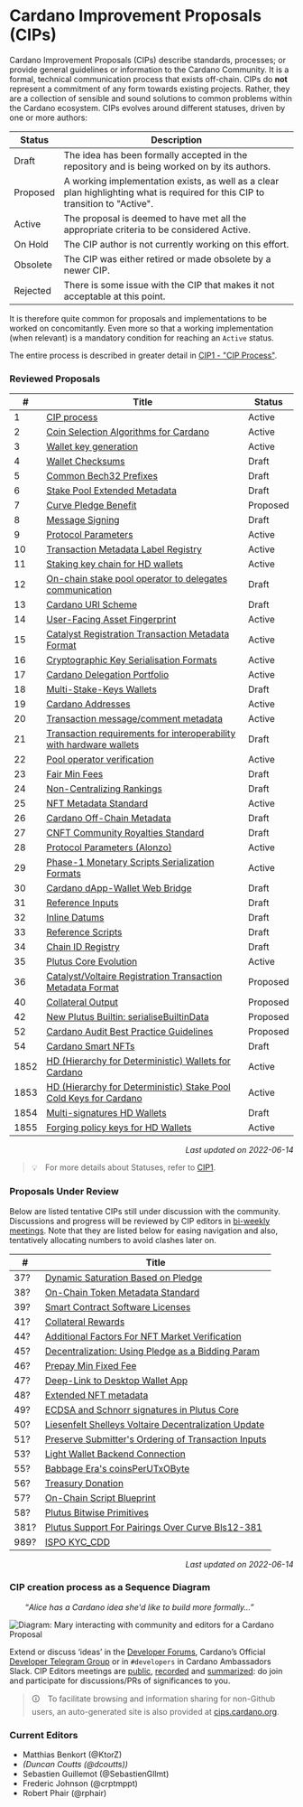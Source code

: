# Cardano Improvement Proposals (CIPs)

Cardano Improvement Proposals (CIPs) describe standards, processes; or provide general guidelines or information to the Cardano Community. It is a formal, technical communication process that exists off-chain. CIPs do **not** represent a commitment of any form towards existing projects. Rather, they are a collection of sensible and sound solutions to common problems within the Cardano ecosystem. CIPs evolves around different statuses, driven by one or more authors:

| Status   | Description                                                                                                                    |
| ---      | ---                                                                                                                            |
| Draft    | The idea has been formally accepted in the repository and is being worked on by its authors.                                   |
| Proposed | A working implementation exists, as well as a clear plan highlighting what is required for this CIP to transition to "Active". |
| Active   | The proposal is deemed to have met all the appropriate criteria to be considered Active.                                       |
| On Hold  | The CIP author is not currently working on this effort.                                                                        |
| Obsolete | The CIP was either retired or made obsolete by a newer CIP.                                                                    |
| Rejected | There is some issue with the CIP that makes it not acceptable at this point.                                                   |

It is therefore quite common for proposals and implementations to be worked on concomitantly. Even more so that a working implementation (when relevant) is a mandatory condition for reaching an `Active` status. 

The entire process is described in greater detail in [CIP1 - "CIP Process"](./CIP-0001).

### Reviewed Proposals 

| # | Title | Status | 
| --- | --- | --- |
| 1 | [CIP process](./CIP-0001/) | Active |
| 2 | [Coin Selection Algorithms for Cardano](./CIP-0002/) | Active |
| 3 | [Wallet key generation](./CIP-0003/) | Active |
| 4 | [Wallet Checksums](./CIP-0004/) | Draft |
| 5 | [Common Bech32 Prefixes](./CIP-0005/) | Draft |
| 6 | [Stake Pool Extended Metadata](./CIP-0006/) | Draft |
| 7 | [Curve Pledge Benefit](./CIP-0007/) | Proposed |
| 8 | [Message Signing](./CIP-0008/) | Draft |
| 9 | [Protocol Parameters](./CIP-0009/) | Active |
| 10 | [Transaction Metadata Label Registry](./CIP-0010/) | Active |
| 11 | [Staking key chain for HD wallets](./CIP-0011/) | Active |
| 12 | [On-chain stake pool operator to delegates communication](./CIP-0012/) | Draft |
| 13 | [Cardano URI Scheme](./CIP-0013/) | Draft |
| 14 | [User-Facing Asset Fingerprint](./CIP-0014/) | Active |
| 15 | [Catalyst Registration Transaction Metadata Format](./CIP-0015/) | Active |
| 16 | [Cryptographic Key Serialisation Formats](./CIP-0016/) | Active |
| 17 | [Cardano Delegation Portfolio](./CIP-0017/) | Active |
| 18 | [Multi-Stake-Keys Wallets](./CIP-0018/) | Draft |
| 19 | [Cardano Addresses](./CIP-0019/) | Active |
| 20 | [Transaction message/comment metadata](./CIP-0020/) | Active |
| 21 | [Transaction requirements for interoperability with hardware wallets](./CIP-0021/) | Draft |
| 22 | [Pool operator verification](./CIP-0022/) | Active |
| 23 | [Fair Min Fees](./CIP-0023/) | Draft |
| 24 | [Non-Centralizing Rankings](./CIP-0024/) | Draft |
| 25 | [NFT Metadata Standard](./CIP-0025/) | Active |
| 26 | [Cardano Off-Chain Metadata](./CIP-0026/) | Draft |
| 27 | [CNFT Community Royalties Standard](./CIP-0027/) | Draft |
| 28 | [Protocol Parameters (Alonzo)](./CIP-0028/) | Active |
| 29 | [Phase-1 Monetary Scripts Serialization Formats](./CIP-0029/) | Active |
| 30 | [Cardano dApp-Wallet Web Bridge](./CIP-0030/) | Draft |
| 31 | [Reference Inputs](./CIP-0031/) | Draft |
| 32 | [Inline Datums](./CIP-0032/) | Draft |
| 33 | [Reference Scripts](./CIP-0033/) | Draft |
| 34 | [Chain ID Registry](./CIP-0034/) | Draft |
| 35 | [Plutus Core Evolution](./CIP-0035) | Active |
| 36 | [Catalyst/Voltaire Registration Transaction Metadata Format](./CIP-0036) | Proposed | 
| 40 | [Collateral Output](./CIP-0040) | Proposed | 
| 42 | [New Plutus Builtin: serialiseBuiltinData](./CIP-0042) | Proposed | 
| 52 | [Cardano Audit Best Practice Guidelines](./CIP-0052) | Proposed |  
| 54 | [Cardano Smart NFTs](./CIP-0054) | Draft | 
| 1852 | [HD (Hierarchy for Deterministic) Wallets for Cardano](./CIP-1852/) | Active |
| 1853 | [HD (Hierarchy for Deterministic) Stake Pool Cold Keys for Cardano](./CIP-1853/) | Active |
| 1854 | [Multi-signatures HD Wallets](./CIP-1854/) | Draft |
| 1855 | [Forging policy keys for HD Wallets](./CIP-1855/) | Active |

<p align="right"><i>Last updated on 2022-06-14</i></p>

> 💡 For more details about Statuses, refer to [CIP1](./CIP-0001).

### Proposals Under Review

Below are listed tentative CIPs still under discussion with the community. Discussions and progress will be reviewed by CIP editors in [bi-weekly meetings](https://www.crowdcast.io/cips-biweekly). Note that they are listed below for easing navigation and also, tentatively allocating numbers to avoid clashes later on.

| **#** | **Title** | 
| --- | --- |
| 37? | [Dynamic Saturation Based on Pledge](https://github.com/cardano-foundation/CIPs/pull/163) |
| 38? | [On-Chain Token Metadata Standard](https://github.com/cardano-foundation/CIPs/pull/137) | 
| 39? | [Smart Contract Software Licenses](https://github.com/cardano-foundation/CIPs/pull/185) |
| 41? | [Collateral Rewards](https://github.com/cardano-foundation/CIPs/pull/217) | 
| 44? | [Additional Factors For NFT Market Verification](https://github.com/cardano-foundation/CIPs/pull/226) | 
| 45? | [Decentralization: Using Pledge as a Bidding Param](https://github.com/cardano-foundation/CIPs/pull/229) |
| 46? | [Prepay Min Fixed Fee](https://github.com/cardano-foundation/CIPs/pull/190) | 
| 47? | [Deep-Link to Desktop Wallet App](https://github.com/cardano-foundation/CIPs/pull/234) | 
| 48? | [Extended NFT metadata](https://github.com/cardano-foundation/CIPs/pull/249) |
| 49? | [ECDSA and Schnorr signatures in Plutus Core](https://github.com/cardano-foundation/CIPs/pull/250) | 
| 50? | [Liesenfelt Shelleys Voltaire Decentralization Update](https://github.com/cardano-foundation/CIPs/pull/242) |
| 51? | [Preserve Submitter's Ordering of Transaction Inputs](https://github.com/cardano-foundation/CIPs/pull/231) | 
| 53? | [Light Wallet Backend Connection](https://github.com/cardano-foundation/CIPs/pull/254) | 
| 55? | [Babbage Era's coinsPerUTxOByte](https://github.com/cardano-foundation/CIPs/pull/265) | 
| 56? | [Treasury Donation](https://github.com/cardano-foundation/CIPs/pull/269) | 
| 57? | [On-Chain Script Blueprint](https://github.com/cardano-foundation/CIPs/pull/258) | 
| 58? | [Plutus Bitwise Primitives](https://github.com/cardano-foundation/CIPs/pull/268) |
| 381? | [Plutus Support For Pairings Over Curve Bls12-381](https://github.com/cardano-foundation/CIPs/pull/220) |
| 989? | [ISPO KYC_CDD](https://github.com/cardano-foundation/CIPs/pull/241) |

<p align="right"><i>Last updated on 2022-06-14</i></p>

### CIP creation process as a Sequence Diagram

  “_Alice has a Cardano idea she'd like to build more formally…_”

![Diagram: Mary interacting with community and editors for a Cardano Proposal](https://raw.githubusercontent.com/cardano-foundation/CIPs/master/BiweeklyMeetings/sequence_diagram.png "sequence_diagram.png")

Extend or discuss ‘ideas’ in the [Developer Forums](https://forum.cardano.org/c/developers/cips/122), Cardano’s Official [Developer Telegram Group](https://t.me/CardanoDevelopersOfficial) or in `#developers` in Cardano Ambassadors Slack.
CIP Editors meetings are [public](https://www.crowdcast.io/cips-biweekly), [recorded](https://www.crowdcast.io/cips-biweekly) and [summarized](https://github.com/cardano-foundation/CIPs/tree/master/BiweeklyMeetings): do join and participate for discussions/PRs of significances to you.

> 🛈 To facilitate browsing and information sharing for non-Github users, an auto-generated site is also provided at [cips.cardano.org](https://cips.cardano.org/).

### Current Editors

- Matthias Benkort (@KtorZ)
- _(Duncan Coutts (@dcoutts))_
- Sebastien Guillemot (@SebastienGllmt)
- Frederic Johnson (@crptmppt)
- Robert Phair (@rphair)
